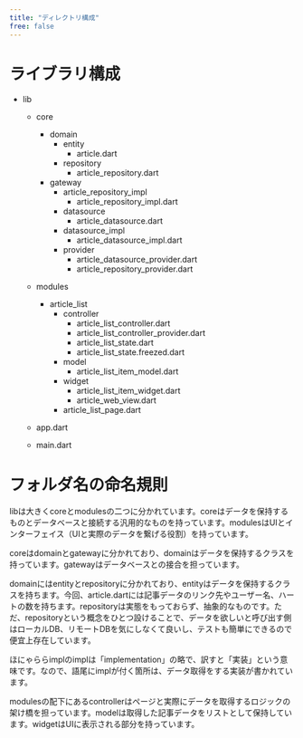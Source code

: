 ```yaml
---
title: "ディレクトリ構成"
free: false
---
```


# ライブラリ構成
- lib
  - core
    - domain
      - entity
        - article.dart
      - repository
        - article_repository.dart
    - gateway
      - article_repository_impl
        - article_repository_impl.dart
      - datasource
        - article_datasource.dart
      - datasource_impl
        - article_datasource_impl.dart
      - provider
        - article_datasource_provider.dart
        - article_repository_provider.dart

  - modules
    - article_list
      - controller
        - article_list_controller.dart
        - article_list_controller_provider.dart
        - article_list_state.dart
        - article_list_state.freezed.dart
      - model
        - article_list_item_model.dart
      - widget
        - article_list_item_widget.dart
        - article_web_view.dart
      - article_list_page.dart
  - app.dart
  - main.dart



# フォルダ名の命名規則

libは大きくcoreとmodulesの二つに分かれています。coreはデータを保持するものとデータベースと接続する汎用的なものを持っています。modulesはUIとインターフェイス（UIと実際のデータを繋げる役割）を持っています。

coreはdomainとgatewayに分かれており、domainはデータを保持するクラスを持っています。gatewayはデータベースとの接合を担っています。

domainにはentityとrepositoryに分かれており、entityはデータを保持するクラスを持ちます。今回、article.dartには記事データのリンク先やユーザー名、ハートの数を持ちます。repositoryは実態をもっておらず、抽象的なものです。ただ、repositoryという概念をひとつ設けることで、データを欲しいと呼び出す側はローカルDB、リモートDBを気にしなくて良いし、テストも簡単にできるので便宜上存在しています。

ほにゃららimplのimplは「implementation」の略で、訳すと「実装」という意味です。なので、語尾にimplが付く箇所は、データ取得をする実装が書かれています。

modulesの配下にあるcontrollerはページと実際にデータを取得するロジックの架け橋を担っています。modelは取得した記事データをリストとして保持しています。widgetはUIに表示される部分を持っています。




